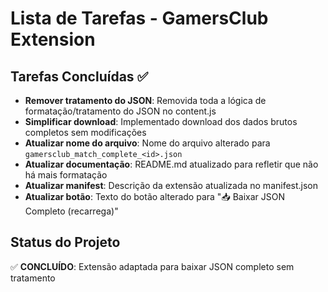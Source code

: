 # Lista de Tarefas - GamersClub Extension

## Tarefas Concluídas ✅

- **Remover tratamento do JSON**: Removida toda a lógica de formatação/tratamento do JSON no content.js
- **Simplificar download**: Implementado download dos dados brutos completos sem modificações
- **Atualizar nome do arquivo**: Nome do arquivo alterado para `gamersclub_match_complete_<id>.json`
- **Atualizar documentação**: README.md atualizado para refletir que não há mais formatação
- **Atualizar manifest**: Descrição da extensão atualizada no manifest.json
- **Atualizar botão**: Texto do botão alterado para "📥 Baixar JSON Completo (recarrega)"

## Status do Projeto

✅ **CONCLUÍDO**: Extensão adaptada para baixar JSON completo sem tratamento
